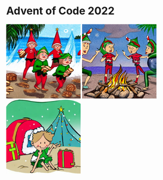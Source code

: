 # Advent of Code 2022
<a href="https://github.com/MoritzWillmann/AoC22/blob/master/Day_01/solution.ipynb"><img src="Day_01/elf_landing.jpg" width="200" title="Day 1"></a>
<a href="https://github.com/MoritzWillmann/AoC22/blob/master/Day_02/solution.ipynb"><img src="Day_02/rock_paper_scissors.jpg" width="200" title="Day 2"></a>
<a href="https://github.com/MoritzWillmann/AoC22/blob/master/Day_03/solution.ipynb"><img src="Day_03/rucksacks.jpg" width="200" title="Day 3"></a>
